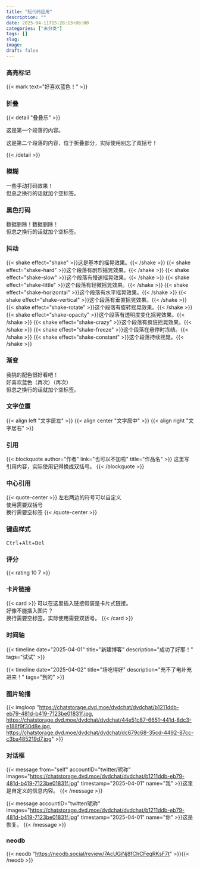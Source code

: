 ```yaml
---
title: "短代码应用"
description: ""
date: 2025-04-11T15:28:13+08:00
categories: ["未分类"]
tags: []
slug: 
image: 
draft: false
---
```


### 高亮标记

{{< mark text="好喜欢蓝色！" >}}

### 折叠

{{< detail "叠叠乐" >}}
<p>这是第一个段落的内容。</p>

<p>这是第二个段落的内容，位于折叠部分，实际使用别忘了双括号！</p>
{{< /detail >}}

### 模糊

<span class="blur">一些手动打码效果！<br>但总之换行的话就加个空标签。</span>

### 黑色打码

<span class="shady">数据删除！数据删除！<br>但总之换行的话就加个空标签。</span>

### 抖动

{{< shake effect="shake" >}}这是基本的摇晃效果。{{< /shake >}}
{{< shake effect="shake-hard" >}}这个段落有剧烈摇晃效果。{{< /shake >}}
{{< shake effect="shake-slow" >}}这个段落有慢速摇晃效果。{{< /shake >}}
{{< shake effect="shake-little" >}}这个段落有轻微摇晃效果。{{< /shake >}}
{{< shake effect="shake-horizontal" >}}这个段落有水平摇晃效果。{{< /shake >}}
{{< shake effect="shake-vertical" >}}这个段落有垂直摇晃效果。{{< /shake >}}
{{< shake effect="shake-rotate" >}}这个段落有旋转摇晃效果。{{< /shake >}}
{{< shake effect="shake-opacity" >}}这个段落有透明度变化摇晃效果。{{< /shake >}}
{{< shake effect="shake-crazy" >}}这个段落有疯狂摇晃效果。{{< /shake >}}
{{< shake effect="shake-freeze" >}}这个段落在悬停时冻结。{{< /shake >}}
{{< shake effect="shake-constant" >}}这个段落持续摇晃。{{< /shake >}}

### 渐变

<font class="colorfulfont"> 我挑的配色很好看吧！<br>好喜欢蓝色（再次）（再次）<br> 但总之换行的话就加个空标签。</font>

### 文字位置

{{< align left "文字居左" >}}
{{< align center "文字居中" >}}
{{< align right "文字居右" >}}

### 引用

{{< blockquote author="作者" link="也可以不加啦" title="作品名" >}}
这里写引用内容，实际使用记得换成双括号。
{{< /blockquote >}}

### 中心引用

{{< quote-center >}}
左右两边的符号可以自定义<br>使用需要双括号<br>换行需要空标签
{{< /quote-center >}}

### 键盘样式

<kbd>Ctrl</kbd>+<kbd>Alt</kbd>+<kbd>Del</kbd>

### 评分

{{< rating 10 7 >}}

### 卡片链接

{{< card >}}
可以在这里插入链接假装是卡片式链接。
<br>
好像不能插入图片？
<br>
换行需要空标签。实际使用需要双括号。
{{< /card >}}

### 时间轴

{{< timeline date="2025-04-01" title="新建博客" description="成功了好耶！" tags="试试"  >}}

{{< timeline date="2025-04-02" title="场吃得好" description="充不了电补充进来！" tags="到的"  >}}

### 图片轮播

{{< imgloop "https://chatstorage.dvd.moe/dvdchat/dvdchat/b1211ddb-eb79-481d-b419-7123be01831f.jpg, https://chatstorage.dvd.moe/dvdchat/dvdchat/44e51c87-6651-441d-8dc3-e188f9f30d8e.jpg, https://chatstorage.dvd.moe/dvdchat/dvdchat/dc679c68-35cd-4492-87cc-c3ba485219d7.jpg" >}}

### 对话框

{{< message from="self" accountID="twitter/昵称" images="https://chatstorage.dvd.moe/dvdchat/dvdchat/b1211ddb-eb79-481d-b419-7123be01831f.jpg" timestamp="2025-04-01" name="我" >}}这里是自定义的信息内容。 {{< /message >}}

{{< message accountID="twitter/昵称" images="https://chatstorage.dvd.moe/dvdchat/dvdchat/b1211ddb-eb79-481d-b419-7123be01831f.jpg" timestamp="2025-04-01" name="你" >}}这是恢复。 {{< /message >}} 

### neodb

{{< neodb "https://neodb.social/review/7AcUGiNj8fChCFegRKsF7t" >}}{{< /neodb >}}
